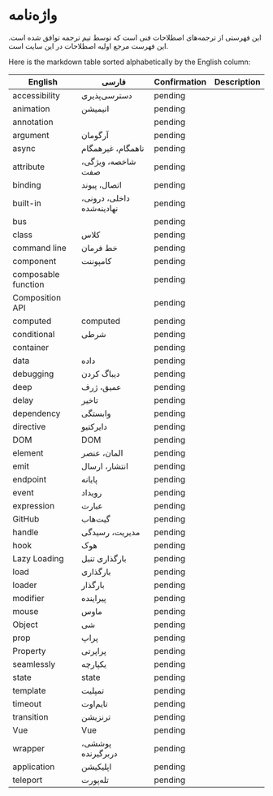
# واژه‌نامه

این فهرستی از ترجمه‌های اصطلاحات فنی است که توسط تیم ترجمه توافق شده است. این فهرست مرجع اولیه اصطلاحات در این سایت است.

Here is the markdown table sorted alphabetically by the English column:

| English | فارسی | Confirmation | Description |
|-|-|-|-|  
| accessibility | دسترسی‌پذیری | pending |  |
| animation | انیمیشن | pending |  |
| annotation | | pending |  | 
| argument | آرگومان | pending |  |
| async | ناهمگام، غیرهمگام | pending |  |
| attribute | شاخصه، ویژگی، صفت | pending |  |
| binding | اتصال، پیوند | pending |  |  
| built-in | داخلی، درونی، نهادینه‌شده | pending |  |
| bus | | pending |  |
| class | کلاس | pending |  |
| command line | خط فرمان | pending |  |
| component | کامپوننت | pending |  |
| composable function | | pending |  |
| Composition API | | pending |  |
| computed | computed | pending |  |
| conditional | شرطی | pending |  |
| container | | pending |  |
| data | داده | pending |  |
| debugging | دیباگ کردن | pending |  |
| deep | عمیق، ژرف | pending |  |
| delay | تاخیر | pending |  |
| dependency | وابستگی | pending |  |  
| directive | دایرکتیو | pending |  |
| DOM | DOM | pending |  |
| element | المان، عنصر | pending |  |
| emit | انتشار، ارسال | pending |  |
| endpoint | پایانه | pending |  |
| event | رویداد | pending |  |
| expression | عبارت | pending |  |
| GitHub | گیت‌هاب | pending |  |
| handle | مدیریت، رسیدگی | pending |  |
| hook | هوک | pending |  |
| Lazy Loading | بارگذاری تنبل | pending |  |
| load | بارگذاری | pending |  |
| loader | بارگذار | pending |  |
| modifier | پیراینده | pending |  |
| mouse | ماوس | pending |  |
| Object | شی | pending |  |
| prop | پراپ | pending |  |
| Property | پراپرتی | pending |  |
| seamlessly | یکپارچه | pending |  |  
| state | state | pending |  |
| template | تمپلیت | pending |  |
| timeout | تایم‌اوت | pending |  |
| transition | ترنزیشن‌ | pending |  |
| Vue | Vue | pending |  |
| wrapper | پوششی، دربرگیرنده | pending |  |
| application | اپلیکیشن | pending |  |
| teleport | تله‌پورت | pending |  |
